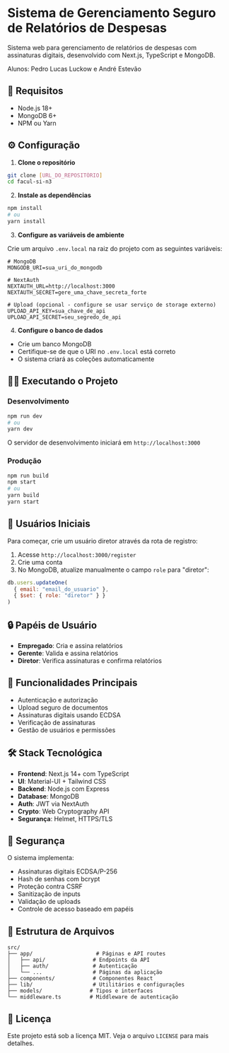 # Sistema de Gerenciamento Seguro de Relatórios de Despesas

Sistema web para gerenciamento de relatórios de despesas com assinaturas digitais, desenvolvido com Next.js, TypeScript e MongoDB.

Alunos: Pedro Lucas Luckow e André Estevão

## 🚀 Requisitos

- Node.js 18+ 
- MongoDB 6+
- NPM ou Yarn

## ⚙️ Configuração

1. **Clone o repositório**
```bash
git clone [URL_DO_REPOSITÓRIO]
cd facul-si-n3
```

2. **Instale as dependências**
```bash
npm install
# ou
yarn install
```

3. **Configure as variáveis de ambiente**

Crie um arquivo `.env.local` na raiz do projeto com as seguintes variáveis:

```env
# MongoDB
MONGODB_URI=sua_uri_do_mongodb

# NextAuth
NEXTAUTH_URL=http://localhost:3000
NEXTAUTH_SECRET=gere_uma_chave_secreta_forte

# Upload (opcional - configure se usar serviço de storage externo)
UPLOAD_API_KEY=sua_chave_de_api
UPLOAD_API_SECRET=seu_segredo_de_api
```

4. **Configure o banco de dados**

- Crie um banco MongoDB
- Certifique-se de que o URI no `.env.local` está correto
- O sistema criará as coleções automaticamente

## 🏃‍♂️ Executando o Projeto

### Desenvolvimento

```bash
npm run dev
# ou
yarn dev
```

O servidor de desenvolvimento iniciará em `http://localhost:3000`

### Produção

```bash
npm run build
npm start
# ou
yarn build
yarn start
```

## 👥 Usuários Iniciais

Para começar, crie um usuário diretor através da rota de registro:

1. Acesse `http://localhost:3000/register`
2. Crie uma conta
3. No MongoDB, atualize manualmente o campo `role` para "diretor":
```javascript
db.users.updateOne(
  { email: "email_do_usuario" },
  { $set: { role: "diretor" } }
)
```

## 🔒 Papéis de Usuário

- **Empregado**: Cria e assina relatórios
- **Gerente**: Valida e assina relatórios
- **Diretor**: Verifica assinaturas e confirma relatórios

## 📝 Funcionalidades Principais

- Autenticação e autorização
- Upload seguro de documentos
- Assinaturas digitais usando ECDSA
- Verificação de assinaturas
- Gestão de usuários e permissões

## 🛠️ Stack Tecnológica

- **Frontend**: Next.js 14+ com TypeScript
- **UI**: Material-UI + Tailwind CSS
- **Backend**: Node.js com Express
- **Database**: MongoDB
- **Auth**: JWT via NextAuth
- **Crypto**: Web Cryptography API
- **Segurança**: Helmet, HTTPS/TLS

## 🔐 Segurança

O sistema implementa:
- Assinaturas digitais ECDSA/P-256
- Hash de senhas com bcrypt
- Proteção contra CSRF
- Sanitização de inputs
- Validação de uploads
- Controle de acesso baseado em papéis

## 📁 Estrutura de Arquivos

```
src/
├── app/                    # Páginas e API routes
│   ├── api/               # Endpoints da API
│   ├── auth/              # Autenticação
│   └── ...                # Páginas da aplicação
├── components/            # Componentes React
├── lib/                   # Utilitários e configurações
├── models/               # Tipos e interfaces
└── middleware.ts         # Middleware de autenticação
```

## 📄 Licença

Este projeto está sob a licença MIT. Veja o arquivo `LICENSE` para mais detalhes.

